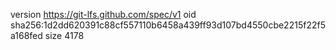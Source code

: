 version https://git-lfs.github.com/spec/v1
oid sha256:1d2dd620391c88cf557110b6458a439ff93d107bd4550cbe2215f22f5a168fed
size 4178
